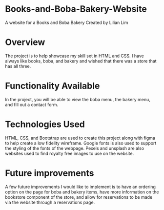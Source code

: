 # Books-and-Boba-Bakery-Website
A website for a Books and Boba Bakery
Created by Lilian Lim

# Overview
The project is to help showcase my skill set in HTML and CSS. I have always like books, boba, and bakery and wished that there was a store that has all three.

# Functionality Available 
In the project, you will be able to view the boba menu, the bakery menu, and fill out a contact form.

# Technologies Used
HTML, CSS, and Bootstrap are used to create this project along with figma to help create a low fidelity wireframe. Google fonts is also used to support the styling of the fonts of the webpage. Pexels and unsplash are also websites used to find royalty free images to use on the website.

# Future improvements
A few future improvements I would like to implement is to have an ordering option on the page for boba and bakery items, have more information on the bookstore component of the store, and allow for reservations to be made via the website through a reservations page.

